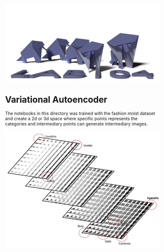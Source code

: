 ![Banner do Repositório](../../home/lab104-banner-github.png)

# Variational Autoencoder

The notebooks in this directory was trained with the fashion
mnist dataset and create a 2d or 3d space where specific points
represents the categories and intermediary points can generate
intermediary images.  

![](inferencia-bayesiana-exercicios-q3-img003.png)
